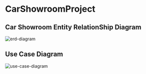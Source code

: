 # CarShowroomProject

## Car Showroom Entity RelationShip Diagram
![erd-diagram](https://github.com/zeynepsl/CarShowroomProject/blob/master/images/car-showroom-db.PNG)

## Use Case Diagram 

![use-case-diagram](https://github.com/zeynepsl/CarShowroomProject/blob/master/images/car-showroom-use-case-diagram.jpg)
